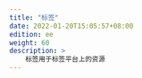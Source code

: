```yaml
---
title: "标签"
date: 2022-01-20T15:05:57+08:00
edition: ee
weight: 60
description: >
    标签用于标签平台上的资源
---
```


